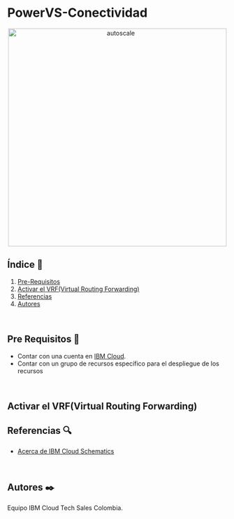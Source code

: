 # PowerVS-Conectividad
<p align="center">
<img width="500" alt="autoscale" src=https://github.com/emeloibmco/VPC-Auto-Escalamiento-IMG/blob/main/Imagenes/escenario.png>
</p>

## Índice  📰
1. [Pre-Requisitos](#Pre-Requisitos-pencil)
2. [Activar el VRF(Virtual Routing Forwarding)](#Activar-el-VRF(Virtual-Routing-Forwarding))
3. [Referencias](#Referencias-mag)
4. [Autores](#Autores-black_nib)
<br />

## Pre Requisitos :pencil:
* Contar con una cuenta en <a href="https://cloud.ibm.com/"> IBM Cloud</a>.
* Contar con un grupo de recursos específico para el despliegue de los recursos
<br />

## Activar el VRF(Virtual Routing Forwarding) 

## Referencias :mag:
* <a href="https://cloud.ibm.com/docs/schematics?topic=schematics-about-schematics">Acerca de IBM Cloud Schematics</a>

<br />

## Autores :black_nib:
Equipo IBM Cloud Tech Sales Colombia.
<br />
